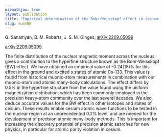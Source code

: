 ```yaml
---
usemathjax: true
layout: publication
title: "Empirical determination of the Bohr-Weisskopf effect in cesium and improved tests of precision atomic theory in searches for new physics"
slug: muonBW
---
```


G. Sanamyan, B. M. Roberts, J. S. M. Ginges, [arXiv:2209.05099](https://arxiv.org/abs/2209.05099)

[arXiv:2209.05099](https://arxiv.org/abs/2209.05099)

The finite distribution of the nuclear magnetic moment across the nucleus gives a contribution to the hyperfine structure known as the Bohr-Weisskopf (BW) effect. We have obtained an empirical value of -0.24(18)% for this effect in the ground and excited s states of atomic Cs-133. This value is found from historical muonic-atom measurements in combination with our muonic-atom and atomic many-body calculations. The effect differs by 0.5% in the hyperfine structure from the value found using the uniform magnetization distribution, which has been commonly employed in the precision heavy-atom community over the last several decades. We also deduce accurate values for the BW effect in other isotopes and states of cesium. These results enable cesium atomic wave functions to be tested in the nuclear region at an unprecedented 0.2% level, and are needed for the development of precision atomic many-body methods. This is important for increasing the discovery potential of precision atomic searches for new physics, in particular for atomic parity violation in cesium.
